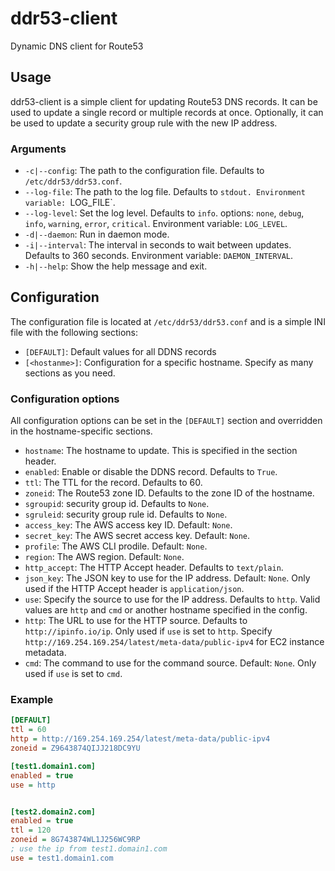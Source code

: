 # ddr53-client
Dynamic DNS client for Route53

## Usage
ddr53-client is a simple client for updating Route53 DNS records. It can be used to update a single record or multiple records at once.
Optionally, it can be used to update a security group rule with the new IP address.

### Arguments
  - `-c|--config`: The path to the configuration file. Defaults to `/etc/ddr53/ddr53.conf`.
  - `--log-file`: The path to the log file. Defaults to `stdout. Environment variable: `LOG_FILE`.
  - `--log-level`: Set the log level. Defaults to `info`. options: `none`, `debug`, `info`, `warning`, `error`, `critical`. Environment variable: `LOG_LEVEL`.
  - `-d|--daemon`: Run in daemon mode.
  - `-i|--interval`: The interval in seconds to wait between updates. Defaults to 360 seconds. Environment variable: `DAEMON_INTERVAL`.
  - `-h|--help`: Show the help message and exit.

## Configuration
The configuration file is located at `/etc/ddr53/ddr53.conf` and is a simple INI file with the following sections:
 - `[DEFAULT]`: Default values for all DDNS records
 - `[<hostanme>]`: Configuration for a specific hostname. Specify as many sections as you need.

### Configuration options
All configuration options can be set in the `[DEFAULT]` section and overridden in the hostname-specific sections.
  - `hostname`: The hostname to update. This is specified in the section header.
  - `enabled`: Enable or disable the DDNS record. Defaults to `True`.
  - `ttl`: The TTL for the record. Defaults to 60.
  - `zoneid`: The Route53 zone ID. Defaults to the zone ID of the hostname.
  - `sgroupid`: security group id. Defaults to `None`.
  - `sgruleid`:  security group rule id. Defaults to `None`.
  - `access_key`: The AWS access key ID. Default: `None`.
  - `secret_key`: The AWS secret access key. Default: `None`.
  - `profile`: The AWS CLI prodile. Default: `None`.
  - `region`: The AWS region. Default: `None`.
  - `http_accept`: The HTTP Accept header. Defaults to `text/plain`.
  - `json_key`: The JSON key to use for the IP address. Default: `None`. Only used if the HTTP Accept header is `application/json`.
  - `use`: Specify the source to use for the IP address. Defaults to `http`. Valid values are `http` and `cmd` or another hostname specified in the config.
  - `http`: The URL to use for the HTTP source. Defaults to `http://ipinfo.io/ip`. Only used if `use` is set to `http`. Specify `http://169.254.169.254/latest/meta-data/public-ipv4` for EC2 instance metadata.
  - `cmd`: The command to use for the command source. Default: `None`. Only used if `use` is set to `cmd`.

### Example
```ini
[DEFAULT]
ttl = 60
http = http://169.254.169.254/latest/meta-data/public-ipv4
zoneid = Z9643874QIJJ218DC9YU

[test1.domain1.com]
enabled = true
use = http


[test2.domain2.com]
enabled = true
ttl = 120
zoneid = 8G743874WL1J256WC9RP
; use the ip from test1.domain1.com
use = test1.domain1.com
```
